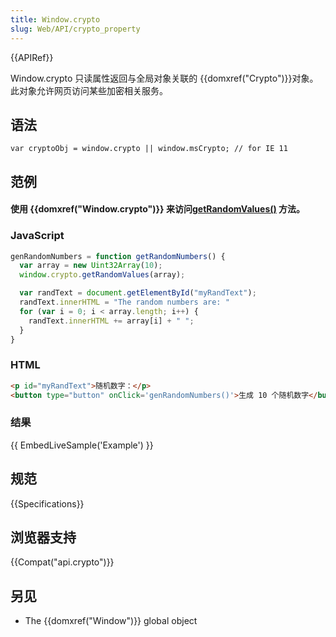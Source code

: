 ```yaml
---
title: Window.crypto
slug: Web/API/crypto_property
---
```

{{APIRef}}

Window\.crypto 只读属性返回与全局对象关联的 {{domxref("Crypto")}}对象。此对象允许网页访问某些加密相关服务。

## 语法

```plain
var cryptoObj = window.crypto || window.msCrypto; // for IE 11
```

## 范例

#### 使用 {{domxref("Window.crypto")}} 来访问[getRandomValues()](/zh-CN/docs/Web/API/RandomSource/getRandomValues) 方法。

### JavaScript

```js
genRandomNumbers = function getRandomNumbers() {
  var array = new Uint32Array(10);
  window.crypto.getRandomValues(array);

  var randText = document.getElementById("myRandText");
  randText.innerHTML = "The random numbers are: "
  for (var i = 0; i < array.length; i++) {
    randText.innerHTML += array[i] + " ";
  }
}
```

### HTML

```html
<p id="myRandText">随机数字：</p>
<button type="button" onClick='genRandomNumbers()'>生成 10 个随机数字</button>
```

### 结果

{{ EmbedLiveSample('Example') }}

## 规范

{{Specifications}}

## 浏览器支持

{{Compat("api.crypto")}}

## 另见

- The {{domxref("Window")}} global object
